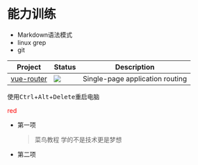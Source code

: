 # 能力训练

 - Markdown语法模式
 - linux grep
 - git

|  Project  | Status | Description |
| --------- | ------ | ----------- |
| [vue-router](https://github.com/vuejs/vue-router) | ![](https://camo.githubusercontent.com/8f9ce0cb8de147c7146010122331865a5ceb2db27f55b4c140265d91e1e687ca/68747470733a2f2f696d672e736869656c64732e696f2f6e706d2f762f7675652d726f757465722e737667) | Single-page application routing |

使用<kbd>Ctrl</kbd>+<kbd>Alt</kbd>+<kbd>Delete</kbd>重启电脑

<span style="color:red;">red<span>

* 第一项
    > 菜鸟教程
    > 学的不是技术更是梦想
* 第二项
    >
    >